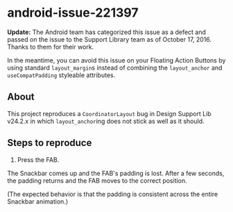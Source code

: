 # android-issue-221397

**Update:** The Android team has categorized this issue as a defect and passed on the issue to the Support Library team as of October 17, 2016. Thanks to them for their work.

In the meantime, you can avoid this issue on your Floating Action Buttons by using standard `layout_margin`s instead of combining the `layout_anchor` and `useCompatPadding` styleable attributes.

## About

This project reproduces a `CoordinatorLayout` bug in Design Support Lib v24.2.x in which `layout_anchor`ing does not stick as well as it should.

## Steps to reproduce

1. Press the FAB. 

The Snackbar comes up and the FAB's padding is lost.  After a few seconds, the padding returns and the FAB moves to the correct position.

(The expected behavior is that the padding is consistent across the entire Snackbar animation.)
